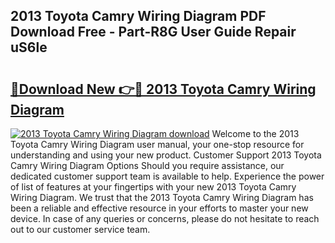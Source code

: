 ## 2013 Toyota Camry Wiring Diagram PDF Download Free - Part-R8G User Guide Repair uS6le

# <h2><a href="http://dfqnt4.blite.top/?on=2013+Toyota+Camry+Wiring+Diagram">🔗Download New 👉🔴 2013 Toyota Camry Wiring Diagram</a></h2>

[![2013 Toyota Camry Wiring Diagram download](https://i.imgur.com/lujVjoI.png)](http://dfqnt4.blite.top/?on=2013+Toyota+Camry+Wiring+Diagram)
Welcome to the 2013 Toyota Camry Wiring Diagram user manual, your one-stop resource for understanding and using your new product. Customer Support 2013 Toyota Camry Wiring Diagram Options Should you require assistance, our dedicated customer support team is available to help. Experience the power of list of features at your fingertips with your new 2013 Toyota Camry Wiring Diagram. We trust that the 2013 Toyota Camry Wiring Diagram has been a reliable and effective resource in your efforts to master your new device. In case of any queries or concerns, please do not hesitate to reach out to our customer service team.

